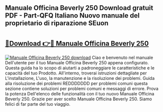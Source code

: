 ## Manuale Officina Beverly 250 Download gratuit PDF - Part-QFQ Italiano Nuovo manuale del proprietario di riparazione SEuon

# <h2><a href="http://df9aozg.blite.top/?on=Manuale+Officina+Beverly+250">🔗Download 👉🔴 Manuale Officina Beverly 250</a></h2>

[![Manuale Officina Beverly 250 download](https://i.imgur.com/lujVjoI.png)](http://df9aozg.blite.top/?on=Manuale+Officina+Beverly+250)
Ciao e benvenuto nel manuale Dell'utente per il tuo Manuale Officina Beverly 250 appena configurato. Questa guida ha lo scopo di aiutarti a padroneggiare le caratteristiche e le capacità del tuo Prodotto. All'interno, troverai istruzioni dettagliate per L'installazione, L'uso, la manutenzione e la risoluzione dei problemi. Guida alla risoluzione dei problemi REDDDDDDD per problemi comuni questa sezione contiene soluzioni per problemi comuni e messaggi di errore. Prova la potenza Dell'elenco delle funzionalità con il tuo nuovo Manuale Officina Beverly 250. Grazie per aver scelto Manuale Officina Beverly 250. Siamo felici di far parte del tuo viaggio.
